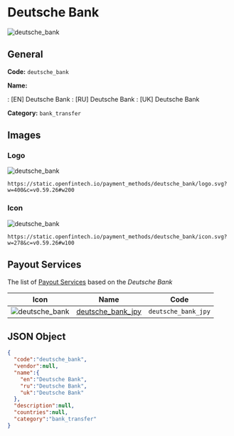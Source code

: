 
# Deutsche Bank 
![deutsche_bank](https://static.openfintech.io/payment_methods/deutsche_bank/logo.svg?w=400&c=v0.59.26#w200)  

## General 
**Code:** `deutsche_bank` 
 
**Name:** 
 
:	[EN] Deutsche Bank 
:	[RU] Deutsche Bank 
:	[UK] Deutsche Bank 
 
**Category:** `bank_transfer` 
 

## Images 

### Logo 
![deutsche_bank](https://static.openfintech.io/payment_methods/deutsche_bank/logo.svg?w=400&c=v0.59.26#w200)  

```
https://static.openfintech.io/payment_methods/deutsche_bank/logo.svg?w=400&c=v0.59.26#w200
```  

### Icon 
![deutsche_bank](https://static.openfintech.io/payment_methods/deutsche_bank/icon.svg?w=278&c=v0.59.26#w100)  

```
https://static.openfintech.io/payment_methods/deutsche_bank/icon.svg?w=278&c=v0.59.26#w100
```  

## Payout Services 
 
The list of [Payout Services](/payout-services/) based on the _Deutsche Bank_ 

|Icon|Name|Code| 
|:---:|:---:|:---:| 
|![deutsche_bank](https://static.openfintech.io/payout_methods/deutsche_bank/icon.svg?w=278&c=v0.59.26#w40) |[deutsche_bank_jpy](/payout-services/deutsche_bank_jpy/)|`deutsche_bank_jpy`| 
 

## JSON Object 

```json
{
  "code":"deutsche_bank",
  "vendor":null,
  "name":{
    "en":"Deutsche Bank",
    "ru":"Deutsche Bank",
    "uk":"Deutsche Bank"
  },
  "description":null,
  "countries":null,
  "category":"bank_transfer"
}
```  
